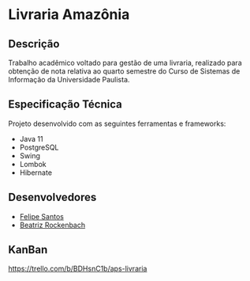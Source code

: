 # Livraria Amazônia

## Descrição

Trabalho acadêmico voltado para gestão de uma livraria, realizado para obtenção de nota relativa ao quarto semestre do Curso de Sistemas de Informação da Universidade Paulista. 

## Especificação Técnica

Projeto desenvolvido com as seguintes ferramentas e frameworks:

- Java 11
- PostgreSQL
- Swing
- Lombok
- Hibernate

## Desenvolvedores

- [Felipe Santos](mailto:felipe.carvalho.bs.contato@gmail.com)
- [Beatriz Rockenbach](mailto:beatriz.ormedo@hotmail.com)

## KanBan 

https://trello.com/b/BDHsnC1b/aps-livraria
